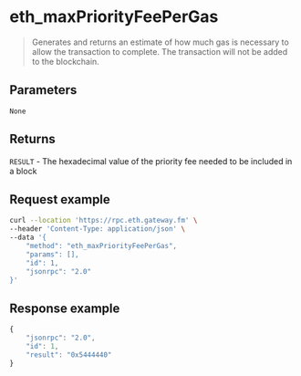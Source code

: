 # eth_maxPriorityFeePerGas


> Generates and returns an estimate of how much gas is necessary to allow the transaction to complete. The transaction will not be added to the blockchain.


## Parameters

`None`

## Returns

`RESULT` - The hexadecimal value of the priority fee needed to be included in a block

## **Request example**

```bash
curl --location 'https://rpc.eth.gateway.fm' \
--header 'Content-Type: application/json' \
--data '{
    "method": "eth_maxPriorityFeePerGas",
    "params": [],
    "id": 1,
    "jsonrpc": "2.0"
}'
```

## **Response example**

```javascript
{
    "jsonrpc": "2.0",
    "id": 1,
    "result": "0x5444440"
}
```
